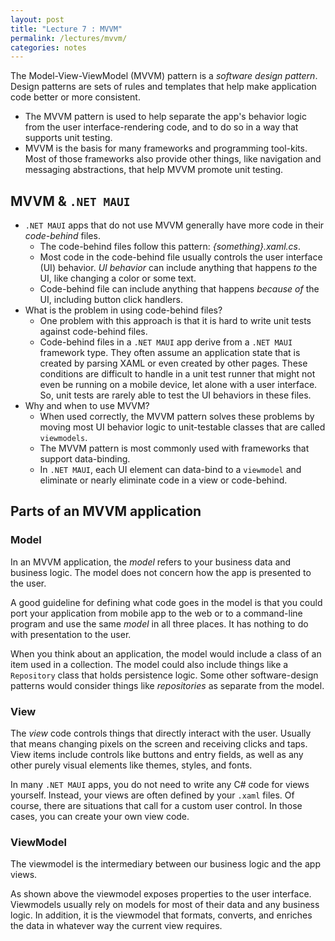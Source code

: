 ```yaml
---
layout: post
title: "Lecture 7 : MVVM"
permalink: /lectures/mvvm/
categories: notes
---
```

The Model-View-ViewModel (MVVM) pattern is a *software design pattern*. Design patterns are sets of rules and templates that help make application code better or more consistent. 

- The MVVM pattern is used to help separate the app's behavior logic from the user interface-rendering code, and to do so in a way that supports unit testing.
- MVVM is the basis for many frameworks and programming tool-kits. Most of those frameworks also provide other things, like navigation and messaging abstractions, that help MVVM promote unit testing. 

## MVVM & `.NET MAUI`

- `.NET MAUI` apps that do not use MVVM generally have more code in their *code-behind* files. 
  - The code-behind files follow this pattern: *{something}.xaml.cs*. 
  - Most code in the code-behind file usually controls the user interface (UI) behavior. *UI behavior* can include anything that happens *to* the UI, like changing a color or some text. 
  - Code-behind file can include anything that happens *because of* the UI, including button click handlers.
- What is the problem in using code-behind files?
  - One problem with this approach is that it is hard to write unit tests against code-behind files. 
  - Code-behind files in a `.NET MAUI` app derive from a `.NET MAUI` framework type. They often assume an application state that is created by parsing XAML or even created by other pages. These conditions are difficult to handle in a unit test runner that might not even be running on a mobile device, let alone with a user interface. So, unit tests are rarely able to test the UI behaviors in these files.
- Why and when to use MVVM?
  - When used correctly, the MVVM pattern solves these problems by moving most UI behavior logic to unit-testable classes that are called `viewmodels`. 
  - The MVVM pattern is most commonly used with frameworks that support data-binding. 
  - In `.NET MAUI`, each UI element can data-bind to a `viewmodel` and eliminate or nearly eliminate code in a view or code-behind.

## Parts of an MVVM application

### Model

In an MVVM application, the *model* refers to your business data and business logic. The model does not concern how the app is presented to the user.

A good guideline for defining what code goes in the model is that you could port your application from mobile app to the web or to a command-line program and use the same *model* in all three places. It has nothing to do with presentation to the user.

When you think about an application, the model would include a class of an item used in a collection. The model could also include things like a `Repository` class that holds persistence logic. Some other software-design patterns would consider things like *repositories* as separate from the model. 

### View

The *view* code controls things that directly interact with the user. Usually that means changing pixels on the screen and receiving clicks and taps. View items include controls like buttons and entry fields, as well as any other purely visual elements like themes, styles, and fonts.

In many `.NET MAUI` apps, you do not need to write any C# code for views yourself. Instead, your views are often defined by your `.xaml` files. Of course, there are situations that call for a custom user control. In those cases, you can create your own view code. 

### ViewModel

The viewmodel is the intermediary between our business logic and the app views.



As shown above the viewmodel exposes properties to the user interface. Viewmodels usually rely on models for most of their data and any business logic. In addition, it is the viewmodel that formats, converts, and enriches the data in whatever way the current view requires.